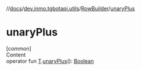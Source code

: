 //[docs](../../../index.md)/[dev.inmo.tgbotapi.utils](../index.md)/[RowBuilder](index.md)/[unaryPlus](unary-plus.md)



# unaryPlus  
[common]  
Content  
operator fun [T](index.md).[unaryPlus](unary-plus.md)(): [Boolean](https://kotlinlang.org/api/latest/jvm/stdlib/kotlin/-boolean/index.html)  



